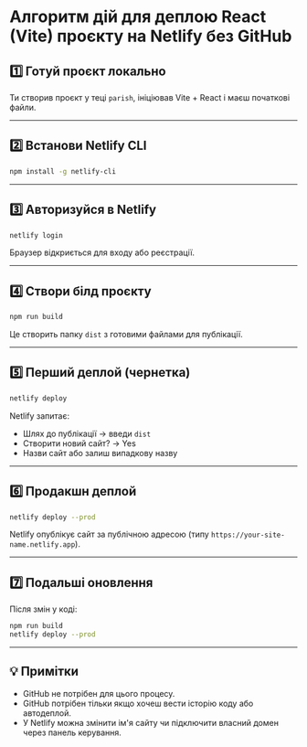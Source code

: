# Алгоритм дій для деплою React (Vite) проєкту на Netlify без GitHub

## 1️⃣ Готуй проєкт локально
Ти створив проєкт у теці `parish`, ініціював Vite + React і маєш початкові файли.

---

## 2️⃣ Встанови Netlify CLI
```bash
npm install -g netlify-cli
```

---

## 3️⃣ Авторизуйся в Netlify
```bash
netlify login
```
Браузер відкриється для входу або реєстрації.

---

## 4️⃣ Створи білд проєкту
```bash
npm run build
```
Це створить папку `dist` з готовими файлами для публікації.

---

## 5️⃣ Перший деплой (чернетка)
```bash
netlify deploy
```
Netlify запитає:
- Шлях до публікації → введи `dist`
- Створити новий сайт? → Yes
- Назви сайт або залиш випадкову назву

---

## 6️⃣ Продакшн деплой
```bash
netlify deploy --prod
```
Netlify опублікує сайт за публічною адресою (типу `https://your-site-name.netlify.app`).

---

## 7️⃣ Подальші оновлення
Після змін у коді:
```bash
npm run build
netlify deploy --prod
```

---

## 💡 Примітки
- GitHub не потрібен для цього процесу.
- GitHub потрібен тільки якщо хочеш вести історію коду або автодеплой.
- У Netlify можна змінити ім'я сайту чи підключити власний домен через панель керування.

